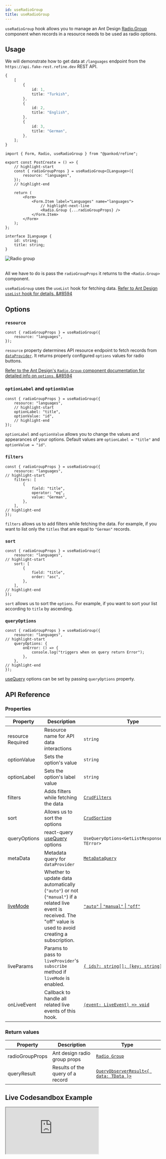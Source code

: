 ```yaml
---
id: useRadioGroup
title: useRadioGroup
---
```



`useRadioGroup` hook allows you to manage an Ant Design [Radio.Group](https://ant.design/components/radio/#components-radio-demo-radiogroup-with-name) component when records in a resource needs to be used as radio options.

## Usage

We will demonstrate how to get data at `/languages` endpoint from the `https://api.fake-rest.refine.dev` REST API.

```ts title="https://api.fake-rest.refine.dev/languages"
{
    [
        {
            id: 1,
            title: "Turkish",
        },
        {
            id: 2,
            title: "English",
        },
        {
            id: 3,
            title: "German",
        },
    ];
}
```

```tsx  title="pages/posts/create.tsx"
import { Form, Radio, useRadioGroup } from "@pankod/refine";

export const PostCreate = () => {
    // highlight-start
    const { radioGroupProps } = useRadioGroup<ILanguage>({
        resource: "languages",
    });
    // highlight-end

    return (
        <Form>
            <Form.Item label="Languages" name="languages">
                // highlight-next-line
                <Radio.Group {...radioGroupProps} />
            </Form.Item>
        </Form>
    );
};

interface ILanguage {
    id: string;
    title: string;
}
```

<div class="img-container">
    <div class="window">
        <div class="control red"></div>
        <div class="control orange"></div>
        <div class="control green"></div>
    </div>
    <img src="https://refine.ams3.cdn.digitaloceanspaces.com/website/static/img/hooks/useRadioGroup/basic-usage.png" alt="Radio group" />
</div>
<br/>

All we have to do is pass the `radioGroupProps` it returns to the `<Radio.Group>` component.

`useRadioGroup` uses the `useList` hook for fetching data. [Refer to Ant Design `useList` hook for details. &#8594](../data/useList.md)

## Options

### `resource`

```tsx
const { radioGroupProps } = useRadioGroup({
    resource: "languages",
});
```

`resource` property determines API resource endpoint to fetch records from [`dataProvider`](api-references/providers/data-provider.md). It returns properly configured `options` values for radio buttons.

[Refer to the Ant Design's `Radio.Group` component documentation for detailed info on `options`. &#8594](https://ant.design/components/radio)

### `optionLabel` and `optionValue`

```tsx
const { radioGroupProps } = useRadioGroup({
    resource: "languages",
    // highlight-start
    optionLabel: "title",
    optionValue: "id",
    // highlight-end
});
```

`optionLabel` and `optionValue` allows you to change the values and appearances of your options. Default values are `optionLabel = "title"` and `optionValue = "id"`.

### `filters`

```tsx
const { radioGroupProps } = useRadioGroup({
    resource: "languages",
// highlight-start
    filters: [
        {
            field: "title",
            operator: "eq",
            value: "German",
        },
    ],
// highlight-end
});
```

`filters` allows us to add filters while fetching the data. For example, if you want to list only the `titles` that are equal to `"German"` records.

### `sort`

```tsx
const { radioGroupProps } = useRadioGroup({
    resource: "languages",
// highlight-start
    sort: [
        {
            field: "title",
            order: "asc",
        },
    ],
// highlight-end
});
```

`sort` allows us to sort the `options`. For example, if you want to sort your list according to `title` by ascending.

### `queryOptions`

```tsx
const { radioGroupProps } = useRadioGroup({
    resource: "languages",
// highlight-start
    queryOptions: {
        onError: () => {
            console.log("triggers when on query return Error");
        },
    },
// highlight-end
});
```

[useQuery](https://react-query.tanstack.com/reference/useQuery) options can be set by passing `queryOptions` property.

## API Reference

### Properties

| Property                                                                                            | Description                                                                         | Type                                                           | Default   |
| --------------------------------------------------------------------------------------------------- | ----------------------------------------------------------------------------------- | -------------------------------------------------------------- | --------- |
| <div className="required-block"><div>resource</div> <div className=" required">Required</div></div> | Resource name for API data interactions                                             | `string`                                                       |           |
| optionValue                                                                                         | Sets the option's value                                                             | `string`                                                       | `"id"`    |
| optionLabel                                                                                         | Sets the option's label value                                                       | `string`                                                       | `"title"` |
| filters                                                                                             | Adds filters while fetching the data                                                | [`CrudFilters`](../../interfaces.md#crudfilters)               |           |
| sort                                                                                                | Allows us to sort the options                                                       | [`CrudSorting`](../../interfaces.md#crudsorting)               |           |
| queryOptions                                                                                        | react-query [useQuery](https://react-query.tanstack.com/reference/useQuery) options | ` UseQueryOptions<GetListResponse<TData>, TError>`             |           |
| metaData                                                                                            | Metadata query for `dataProvider`                                                   | [`MetaDataQuery`](/api-references/interfaces.md#metadataquery) | {}        |
| [liveMode](/api-references/providers/live-provider.md#usage-in-a-hook)                                                                                            | Whether to update data automatically (`"auto"`) or not (`"manual"`) if a related live event is received. The "off" value is used to avoid creating a subscription. | [`"auto"` \| `"manual"` \| `"off"`](/api-references/interfaces.md#livemodeprops)       | `"off"`                             |
| liveParams                                                                                          | Params to pass to `liveProvider`'s `subscribe` method if `liveMode` is enabled.                                                                                     | [`{ ids?: string[]; [key: string]: any; }`](/api-references/interfaces.md#livemodeprops) | `undefined`                         |
| onLiveEvent                                                                                         | Callback to handle all related live events of this hook.                                                                                                                                   | [`(event: LiveEvent) => void`](/api-references/interfaces.md#livemodeprops)                           | `undefined`                                  |

### Return values

| Property        | Description                      | Type                                                                                          |
| --------------- | -------------------------------- | --------------------------------------------------------------------------------------------- |
| radioGroupProps | Ant design radio group props     | [`Radio Group`](https://ant.design/components/radio/#RadioGroup)                              |
| queryResult     | Results of the query of a record | [`QueryObserverResult<{ data: TData }>`](https://react-query.tanstack.com/reference/useQuery) |

## Live Codesandbox Example

<iframe src="https://codesandbox.io/embed/refine-use-radio-group-example-3wtb3?autoresize=1&fontsize=14&theme=dark&view=preview"
     style={{width: "100%", height:"80vh", border: "0px", borderRadius: "8px", overflow:"hidden"}}
     title="refine-use-radio-group-example"
     allow="accelerometer; ambient-light-sensor; camera; encrypted-media; geolocation; gyroscope; hid; microphone; midi; payment; usb; vr; xr-spatial-tracking"
     sandbox="allow-forms allow-modals allow-popups allow-presentation allow-same-origin allow-scripts"
   ></iframe>
